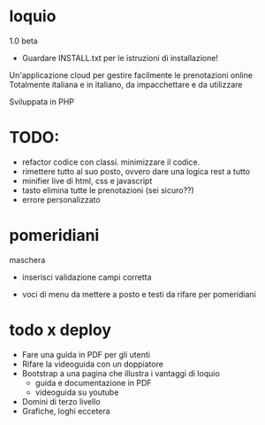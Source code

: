 loquio
======
1.0 beta

+ Guardare INSTALL.txt per le istruzioni di installazione!

Un'applicazione cloud per gestire facilmente le prenotazioni online
Totalmente italiana e in italiano, da impacchettare e da utilizzare

Sviluppata in PHP


TODO:
======

+ refactor codice con classi. minimizzare il codice.
+ rimettere tutto al suo posto, ovvero dare una logica rest a tutto
+ minifier live di html, css e javascript
+ tasto elimina tutte le prenotazioni (sei sicuro??)
+ errore personalizzato

pomeridiani
======

maschera

+ inserisci validazione campi corretta
* voci di menu da mettere a posto e testi da rifare per pomeridiani


todo x deploy
======

* Fare una guida in PDF per gli utenti
* Rifare la videoguida con un doppiatore
* Bootstrap a una pagina che illustra i vantaggi di loquio
    + guida e documentazione in PDF
    + videoguida su youtube
* Domini di terzo livello
* Grafiche, loghi eccetera